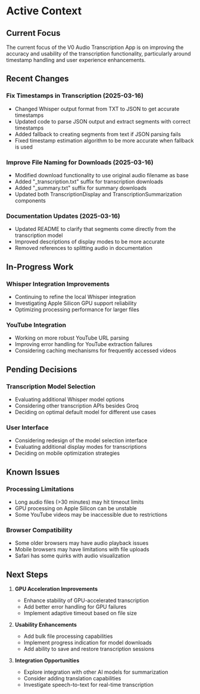 # Active Context

## Current Focus
The current focus of the V0 Audio Transcription App is on improving the accuracy and usability of the transcription functionality, particularly around timestamp handling and user experience enhancements.

## Recent Changes

### Fix Timestamps in Transcription (2025-03-16)
- Changed Whisper output format from TXT to JSON to get accurate timestamps
- Updated code to parse JSON output and extract segments with correct timestamps
- Added fallback to creating segments from text if JSON parsing fails
- Fixed timestamp estimation algorithm to be more accurate when fallback is used

### Improve File Naming for Downloads (2025-03-16)
- Modified download functionality to use original audio filename as base
- Added "_transcription.txt" suffix for transcription downloads
- Added "_summary.txt" suffix for summary downloads
- Updated both TranscriptionDisplay and TranscriptionSummarization components

### Documentation Updates (2025-03-16)
- Updated README to clarify that segments come directly from the transcription model
- Improved descriptions of display modes to be more accurate
- Removed references to splitting audio in documentation

## In-Progress Work

### Whisper Integration Improvements
- Continuing to refine the local Whisper integration
- Investigating Apple Silicon GPU support reliability
- Optimizing processing performance for larger files

### YouTube Integration
- Working on more robust YouTube URL parsing
- Improving error handling for YouTube extraction failures
- Considering caching mechanisms for frequently accessed videos

## Pending Decisions

### Transcription Model Selection
- Evaluating additional Whisper model options
- Considering other transcription APIs besides Groq
- Deciding on optimal default model for different use cases

### User Interface
- Considering redesign of the model selection interface
- Evaluating additional display modes for transcriptions
- Deciding on mobile optimization strategies

## Known Issues

### Processing Limitations
- Long audio files (>30 minutes) may hit timeout limits
- GPU processing on Apple Silicon can be unstable
- Some YouTube videos may be inaccessible due to restrictions

### Browser Compatibility
- Some older browsers may have audio playback issues
- Mobile browsers may have limitations with file uploads
- Safari has some quirks with audio visualization

## Next Steps

1. **GPU Acceleration Improvements**
   - Enhance stability of GPU-accelerated transcription
   - Add better error handling for GPU failures
   - Implement adaptive timeout based on file size

2. **Usability Enhancements**
   - Add bulk file processing capabilities
   - Implement progress indication for model downloads
   - Add ability to save and restore transcription sessions

3. **Integration Opportunities**
   - Explore integration with other AI models for summarization
   - Consider adding translation capabilities
   - Investigate speech-to-text for real-time transcription 